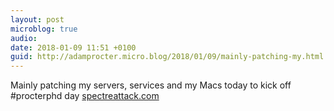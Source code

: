 ```yaml
---
layout: post
microblog: true
audio: 
date: 2018-01-09 11:51 +0100
guid: http://adamprocter.micro.blog/2018/01/09/mainly-patching-my.html
---
```

Mainly patching my servers, services and my Macs today to kick off #procterphd day [spectreattack.com](https://spectreattack.com/)
